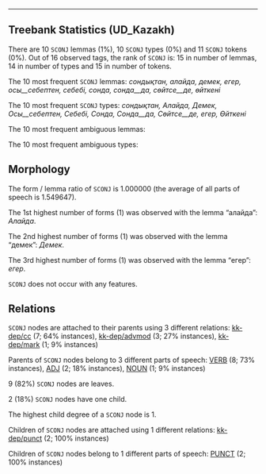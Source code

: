 

--------------------------------------------------------------------------------

## Treebank Statistics (UD_Kazakh)

There are 10 `SCONJ` lemmas (1%), 10 `SCONJ` types (0%) and 11 `SCONJ` tokens (0%).
Out of 16 observed tags, the rank of `SCONJ` is: 15 in number of lemmas, 14 in number of types and 15 in number of tokens.

The 10 most frequent `SCONJ` lemmas: <em>сондықтан, алайда, демек, егер, осы__себептен, себебі, сонда, сонда__да, сөйтсе__де, өйткені</em>

The 10 most frequent `SCONJ` types:  <em>сондықтан, Алайда, Демек, Осы__себептен, Себебі, Сонда, Сонда__да, Сөйтсе__де, егер, Өйткені</em>

The 10 most frequent ambiguous lemmas: 

The 10 most frequent ambiguous types:  



## Morphology

The form / lemma ratio of `SCONJ` is 1.000000 (the average of all parts of speech is 1.549647).

The 1st highest number of forms (1) was observed with the lemma “алайда”: <em>Алайда</em>.

The 2nd highest number of forms (1) was observed with the lemma “демек”: <em>Демек</em>.

The 3rd highest number of forms (1) was observed with the lemma “егер”: <em>егер</em>.

`SCONJ` does not occur with any features.


## Relations

`SCONJ` nodes are attached to their parents using 3 different relations: [kk-dep/cc]() (7; 64% instances), [kk-dep/advmod]() (3; 27% instances), [kk-dep/mark]() (1; 9% instances)

Parents of `SCONJ` nodes belong to 3 different parts of speech: [VERB]() (8; 73% instances), [ADJ]() (2; 18% instances), [NOUN]() (1; 9% instances)

9 (82%) `SCONJ` nodes are leaves.

2 (18%) `SCONJ` nodes have one child.

The highest child degree of a `SCONJ` node is 1.

Children of `SCONJ` nodes are attached using 1 different relations: [kk-dep/punct]() (2; 100% instances)

Children of `SCONJ` nodes belong to 1 different parts of speech: [PUNCT]() (2; 100% instances)

